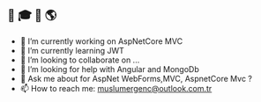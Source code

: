 ## :milky_way: :mortar_board:  👋 :earth_americas:

- 🔭 I’m currently working on AspNetCore MVC
- 🌱 I’m currently learning JWT
- 👯 I’m looking to collaborate on ...
- 🤔 I’m looking for help with Angular and MongoDb
- 💬 Ask me about for AspNet WebForms,MVC, AspnetCore Mvc ?
- 📫 How to reach me: muslumergenc@outlook.com.tr
